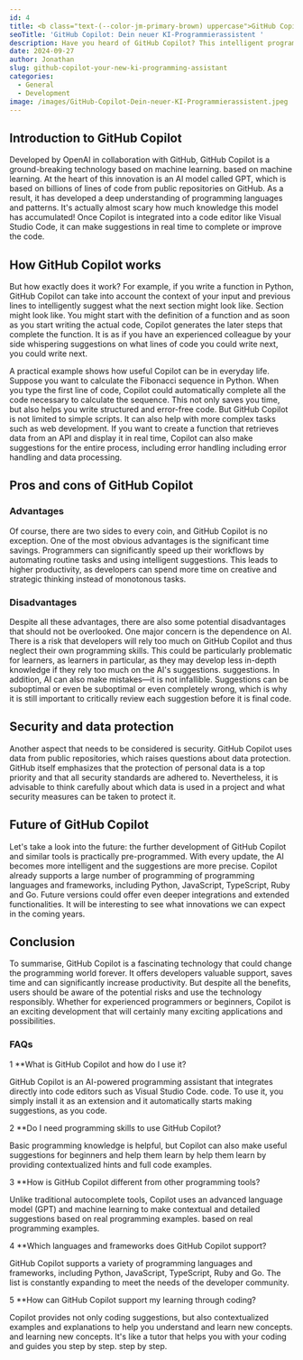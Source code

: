 ```yaml
---
id: 4
title: <b class="text-(--color-jm-primary-brown) uppercase">GitHub Copilot:</b> <b>Your new AI programming assistant </b>
seoTitle: 'GitHub Copilot: Dein neuer KI-Programmierassistent '
description: Have you heard of GitHub Copilot? This intelligent programming assistant could become your new best friend if you're involved in programming and software development. Let's dive into the world of GitHub Copilot and see how this AI-powered helper works, where it can support us and what advantages and disadvantages come with it.
date: 2024-09-27
author: Jonathan
slug: github-copilot-your-new-ki-programming-assistant
categories:
  - General
  - Development
image: /images/GitHub-Copilot-Dein-neuer-KI-Programmierassistent.jpeg
---
```


## Introduction to GitHub Copilot

Developed by OpenAI in collaboration with GitHub, GitHub Copilot is a ground-breaking technology based on machine
learning.
based on machine learning. At the heart of this innovation is an AI model called GPT, which is based on billions of
lines of code
from public repositories on GitHub. As a result, it has developed a deep understanding of
programming languages and patterns. It's actually almost scary how much knowledge this model has accumulated! Once
Copilot is integrated into a code editor like Visual Studio Code, it can make suggestions in real time to complete or
improve the code.

## How GitHub Copilot works

But how exactly does it work? For example, if you write a function in Python, GitHub Copilot can take into account the
context of your input and previous lines to intelligently suggest what the next section might look like.
Section might look like. You might start with the definition of a function and as soon as you start writing the
actual code, Copilot generates the later steps that complete the function. It
is as if you have an experienced colleague by your side whispering suggestions on what lines of code you could write
next, you could write next.

A practical example shows how useful Copilot can be in everyday life. Suppose you want to calculate the Fibonacci
sequence in
Python. When you type the first line of code, Copilot could automatically complete all the code
necessary to calculate the sequence. This not only saves you time, but also helps you
write structured and error-free code. But GitHub Copilot is not limited to simple scripts.
It can also help with more complex tasks such as web development. If you want to create a function that retrieves data
from an API and display it in real time, Copilot can also make suggestions for the entire process, including error
handling
including error handling and data processing.

## Pros and cons of GitHub Copilot

### Advantages

Of course, there are two sides to every coin, and GitHub Copilot is no exception. One of the most obvious advantages
is the significant time savings. Programmers can significantly speed up their workflows by
automating routine tasks and using intelligent suggestions. This leads to higher productivity, as
developers can spend more time on creative and strategic thinking instead of monotonous tasks.

### Disadvantages

Despite all these advantages, there are also some potential disadvantages that should not be overlooked. One major
concern is the dependence on AI. There is a risk that developers will rely too much on GitHub Copilot
and thus neglect their own programming skills. This could be particularly problematic for learners, as
learners in particular, as they may develop less in-depth knowledge if they rely too much on the AI's suggestions.
suggestions. In addition, AI can also make mistakes—it is not infallible. Suggestions can be suboptimal or even
be suboptimal or even completely wrong, which is why it is still important to critically review each suggestion before
it is
final code.

## Security and data protection

Another aspect that needs to be considered is security. GitHub Copilot uses data from public repositories, which raises
questions about data protection. GitHub itself emphasizes that the protection of personal
data is a top
priority and that all security standards are adhered to. Nevertheless, it is advisable to think carefully about which
data is used in a project and what security measures can be taken to protect it.

## Future of GitHub Copilot

Let's take a look into the future: the further development of GitHub Copilot and similar tools is practically
pre-programmed.
With every update, the AI becomes more intelligent and the suggestions are more precise. Copilot already supports a
large
number of programming
of programming languages and frameworks, including Python, JavaScript, TypeScript, Ruby and Go. Future versions
could offer even deeper integrations and extended functionalities. It will be interesting to see what innovations
we can expect in the coming years.

## Conclusion

To summarise, GitHub Copilot is a fascinating technology that could change the programming world forever.
It offers developers valuable support, saves time and can significantly increase productivity. But
despite all the benefits, users should be aware of the potential risks and use the technology responsibly.
Whether for experienced programmers or beginners, Copilot is an exciting development that will certainly
many exciting applications and possibilities.

### FAQs

1 **What is GitHub Copilot and how do I use it?

GitHub Copilot is an AI-powered programming assistant that integrates directly into code editors such as Visual Studio
Code.
code. To use it, you simply install it as an extension and it automatically starts making suggestions,
as you code.

2 **Do I need programming skills to use GitHub Copilot?

Basic programming knowledge is helpful, but Copilot can also make useful suggestions for beginners and help them learn
by
help them learn by providing contextualized hints and full code examples.

3 **How is GitHub Copilot different from other programming tools?

Unlike traditional autocomplete tools, Copilot uses an advanced language model (GPT)
and machine learning to make contextual and detailed suggestions based on real programming examples.
based on real programming examples.

4 **Which languages and frameworks does GitHub Copilot support?

GitHub Copilot supports a variety of programming languages and frameworks, including Python, JavaScript,
TypeScript, Ruby and Go. The list is constantly expanding to meet the needs of the developer community.

5 **How can GitHub Copilot support my learning through coding?

Copilot provides not only coding suggestions, but also contextualized examples and explanations to help you understand
and learn new concepts.
and learning new concepts. It's like a tutor that helps you with your coding and guides you step by step.
step by step.
